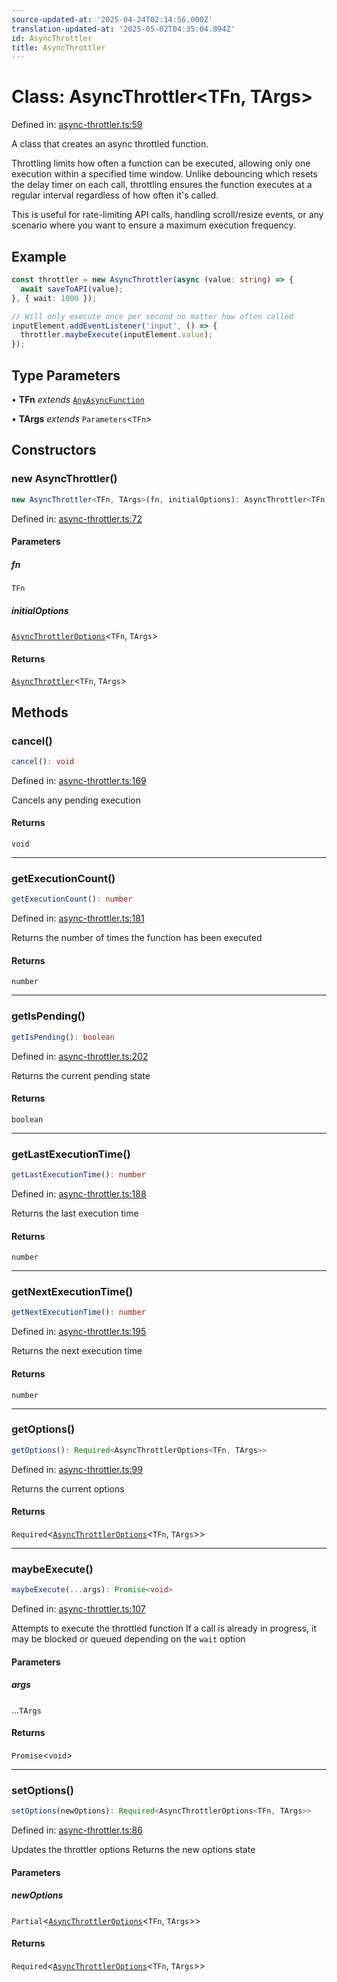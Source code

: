 ```yaml
---
source-updated-at: '2025-04-24T02:14:56.000Z'
translation-updated-at: '2025-05-02T04:35:04.894Z'
id: AsyncThrottler
title: AsyncThrottler
---
```


<!-- DO NOT EDIT: this page is autogenerated from the type comments -->

# Class: AsyncThrottler\<TFn, TArgs\>

Defined in: [async-throttler.ts:59](https://github.com/TanStack/pacer/blob/main/packages/pacer/src/async-throttler.ts#L59)

A class that creates an async throttled function.

Throttling limits how often a function can be executed, allowing only one execution within a specified time window.
Unlike debouncing which resets the delay timer on each call, throttling ensures the function executes at a
regular interval regardless of how often it's called.

This is useful for rate-limiting API calls, handling scroll/resize events, or any scenario where you want to
ensure a maximum execution frequency.

## Example

```ts
const throttler = new AsyncThrottler(async (value: string) => {
  await saveToAPI(value);
}, { wait: 1000 });

// Will only execute once per second no matter how often called
inputElement.addEventListener('input', () => {
  throttler.maybeExecute(inputElement.value);
});
```

## Type Parameters

• **TFn** *extends* [`AnyAsyncFunction`](../type-aliases/anyasyncfunction.md)

• **TArgs** *extends* `Parameters`\<`TFn`\>

## Constructors

### new AsyncThrottler()

```ts
new AsyncThrottler<TFn, TArgs>(fn, initialOptions): AsyncThrottler<TFn, TArgs>
```

Defined in: [async-throttler.ts:72](https://github.com/TanStack/pacer/blob/main/packages/pacer/src/async-throttler.ts#L72)

#### Parameters

##### fn

`TFn`

##### initialOptions

[`AsyncThrottlerOptions`](../interfaces/asyncthrottleroptions.md)\<`TFn`, `TArgs`\>

#### Returns

[`AsyncThrottler`](asyncthrottler.md)\<`TFn`, `TArgs`\>

## Methods

### cancel()

```ts
cancel(): void
```

Defined in: [async-throttler.ts:169](https://github.com/TanStack/pacer/blob/main/packages/pacer/src/async-throttler.ts#L169)

Cancels any pending execution

#### Returns

`void`

***

### getExecutionCount()

```ts
getExecutionCount(): number
```

Defined in: [async-throttler.ts:181](https://github.com/TanStack/pacer/blob/main/packages/pacer/src/async-throttler.ts#L181)

Returns the number of times the function has been executed

#### Returns

`number`

***

### getIsPending()

```ts
getIsPending(): boolean
```

Defined in: [async-throttler.ts:202](https://github.com/TanStack/pacer/blob/main/packages/pacer/src/async-throttler.ts#L202)

Returns the current pending state

#### Returns

`boolean`

***

### getLastExecutionTime()

```ts
getLastExecutionTime(): number
```

Defined in: [async-throttler.ts:188](https://github.com/TanStack/pacer/blob/main/packages/pacer/src/async-throttler.ts#L188)

Returns the last execution time

#### Returns

`number`

***

### getNextExecutionTime()

```ts
getNextExecutionTime(): number
```

Defined in: [async-throttler.ts:195](https://github.com/TanStack/pacer/blob/main/packages/pacer/src/async-throttler.ts#L195)

Returns the next execution time

#### Returns

`number`

***

### getOptions()

```ts
getOptions(): Required<AsyncThrottlerOptions<TFn, TArgs>>
```

Defined in: [async-throttler.ts:99](https://github.com/TanStack/pacer/blob/main/packages/pacer/src/async-throttler.ts#L99)

Returns the current options

#### Returns

`Required`\<[`AsyncThrottlerOptions`](../interfaces/asyncthrottleroptions.md)\<`TFn`, `TArgs`\>\>

***

### maybeExecute()

```ts
maybeExecute(...args): Promise<void>
```

Defined in: [async-throttler.ts:107](https://github.com/TanStack/pacer/blob/main/packages/pacer/src/async-throttler.ts#L107)

Attempts to execute the throttled function
If a call is already in progress, it may be blocked or queued depending on the `wait` option

#### Parameters

##### args

...`TArgs`

#### Returns

`Promise`\<`void`\>

***

### setOptions()

```ts
setOptions(newOptions): Required<AsyncThrottlerOptions<TFn, TArgs>>
```

Defined in: [async-throttler.ts:86](https://github.com/TanStack/pacer/blob/main/packages/pacer/src/async-throttler.ts#L86)

Updates the throttler options
Returns the new options state

#### Parameters

##### newOptions

`Partial`\<[`AsyncThrottlerOptions`](../interfaces/asyncthrottleroptions.md)\<`TFn`, `TArgs`\>\>

#### Returns

`Required`\<[`AsyncThrottlerOptions`](../interfaces/asyncthrottleroptions.md)\<`TFn`, `TArgs`\>\>
